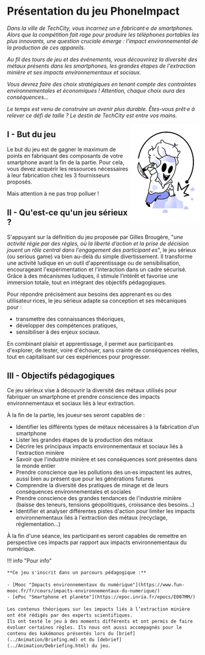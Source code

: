 # Présentation du jeu PhoneImpact

*Dans la ville de TechCity, vous incarnez un·e fabricant·e de smartphones. Alors que la compétition fait rage pour produire les téléphones portables les plus innovants, une question cruciale émerge : l'impact environnemental de la production de ces appareils.*

*Au fil des tours de jeu et des événements, vous découvrirez la diversité des métaux présents dans les smartphones, les grandes étapes de l'extraction minière et ses impacts environnementaux et sociaux.*

*Vous devrez faire des choix stratégiques en tenant compte des contraintes environnementales et économiques ! Attention, chaque choix aura des conséquences...*

*Le temps est venu de construire un avenir plus durable. Êtes-vous prêt·e à relever ce défi de taille ? Le destin de TechCity est entre vos mains.*
  
<img alt="Equipe.png" src="../img/Equipe.png" width="180" align="right" />  

## I - But du jeu

Le but du jeu est de gagner le maximum de points en fabriquant des composants de votre smartphone avant la fin de la partie. Pour cela, vous devez acquérir les ressources nécessaires à leur fabrication chez les 3 fournisseurs proposés.

Mais attention à ne pas trop polluer !
## II - Qu'est-ce qu'un jeu sérieux ?

S'appuyant sur la définition du jeu proposée par Gilles Brougère, "_une activité régie par des règles, où la liberté d’action et la prise de décision jouent un rôle central dans l'engagement des participant·es_", le jeu sérieux (ou serious game) va bien au-delà du simple divertissement. Il transforme une activité ludique en un outil d'apprentissage ou de sensibilisation, encourageant l'expérimentation et l'interaction dans un cadre sécurisé.
Grâce à des mécanismes ludiques, il stimule l’intérêt et favorise une immersion totale, tout en intégrant des objectifs pédagogiques.

Pour répondre précisément aux besoins des apprenant·es ou des utilisateur·rices, le jeu sérieux adapte sa conception et ses mécaniques pour :  
- transmettre des connaissances théoriques,  
- développer des compétences pratiques,  
- sensibiliser à des enjeux sociaux.  

En combinant plaisir et apprentissage, il permet aux participant·es d'explorer, de tester, voire d'échouer, sans crainte de conséquences réelles, tout en capitalisant sur ces expériences pour progresser.

## III - Objectifs pédagogiques

Ce jeu sérieux vise à découvrir la diversité des métaux utilisés pour fabriquer un smartphone et prendre conscience des impacts environnementaux et sociaux liés à leur extraction.

À la fin de la partie, les joueur·ses seront capables de :

- Identifier les différents types de métaux nécessaires à la fabrication d’un smartphone
- Lister les grandes étapes de la production des métaux
- Décrire les principaux impacts environnementaux et sociaux liés à l'extraction minière
- Savoir que l'industrie minière et ses conséquences sont présentes dans le monde entier
- Prendre conscience que les pollutions des un·es impactent les autres, aussi bien au présent que pour les générations futures
- Comprendre la diversité des pratiques de minage et de leurs conséquences environnementales et sociales
- Prendre conscience des grandes tendances de l'industrie minière (baisse des teneurs, tensions géopolitiques, croissance des besoins...)
- Identifier et analyser différentes pistes d'action pour limiter les impacts environnementaux liés à l'extraction des métaux (recyclage, réglementation...)

À la fin d'une séance, les participant·es seront capables de remettre en perspective ces impacts par rapport aux impacts environnementaux du numérique.

!!! info "Pour info"

    **Ce jeu s'inscrit dans un parcours pédagogique :**  
  
    - [Mooc "Impacts environnementaux du numérique"](https://www.fun-mooc.fr/fr/cours/impacts-environnementaux-du-numerique/)  
    - [ePoc "Smartphone et planète"](https://epoc.inria.fr/epocs/E007MM/)  
      
    Les contenus théoriques sur les impacts liés à l’extraction minière ont été rédigés par des experts scientifiques.  
    Ils ont testé le jeu à des moments différents et ont permis de faire évoluer certaines règles. Ils nous ont aussi accompagnés pour le contenu des kakémonos présentés lors du [brief](../Animation/Briefing.md) et du [debrief](../Animation/Debriefing.html) du jeu.
